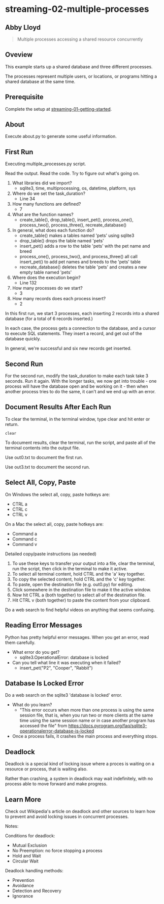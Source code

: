 # streaming-02-multiple-processes
## Abby Lloyd

> Multiple processes accessing a shared resource concurrently

## Oveview

This example starts up a shared database and three different processes.

The processes represent multiple users, or locations, or programs 
hitting a shared database at the same time. 

## Prerequisite

Complete the setup at [streaming-01-getting-started](https://github.com/denisecase/streaming-01-getting-started).

## About

Execute about.py to generate some useful information.

## First Run

Executing multiple_processes.py script.

Read the output. Read the code. 
Try to figure out what's going on. 

1. What libraries did we import? 
   - sqlite3, time, multiprocessing, os, datetime, platform, sys
2. Where do we set the task_duration? 
   - Line 34 
3. How many functions are defined? 
   - 7
4. What are the function names? 
   - create_table(), drop_table(), insert_pet(), process_one(), process_two(), process_three(), recreate_database()
5. In general, what does each function do? 
   - create_table() makes a tables named 'pets' using sqlite3   
   - drop_table() drops the table named 'pets'
   - insert_pet() adds a row to the table 'pets' with the pet name and breed
   - process_one(), process_two(), and process_three() all call insert_pet() to add pet names and breeds to the 'pets' table
   - recreate_database() deletes the table 'pets' and creates a new empty table named 'pets'
6. Where does the execution begin? 
   - Line 132 
7. How many processes do we start? 
   - 3
8. How many records does each process insert? 
   - 2

In this first run, we start 3 processes, 
each inserting 2 records into a shared database 
(for a total of 6 records inserted.)

In each case, the process gets a connection to the database, 
and a cursor to execute SQL statements.
They insert a record, and get out of the database quickly.

In general, we're successful and six new records get inserted. 

## Second Run

For the second run, modify the task_duration to make each task take 3 seconds. Run it again. 
With the longer tasks, we now get into trouble - 
one process will have the database open and be working on it - 
then when another process tries to do the same, it can't and 
we end up with an error. 

## Document Results After Each Run

To clear the terminal, in the terminal window, type clear and hit enter or return. 

`clear`

To document results, clear the terminal, run the script, and paste all of the terminal contents into the output file.

Use out0.txt to document the first run. 

Use out3.txt to document the second run.

## Select All, Copy, Paste

On Windows the select all, copy, paste hotkeys are:

- CTRL a 
- CTRL c 
- CTRL v 

On a Mac the select all, copy, paste hotkeys are:

- Command a
- Command c
- Command v

Detailed copy/paste instructions (as needed)

1. To use these keys to transfer your output into a file, clear the terminal, run the script, then click in the terminal to make it active.
2. To select all terminal content, hold CTRL and the 'a' key together. 
3. To copy the selected content, hold CTRL and the 'c' key together. 
4. To paste, open the destination file (e.g. out0.py) for editing.
5. Click somewhere in the destination file to make it the active window.
6. Now hit CTRL a (both together) to select all of the destination file.
7. Hit CTRL v (both together) to paste the content from your clipboard.

Do a web search to find helpful videos on anything that seems confusing. 

## Reading Error Messages

Python has pretty helpful error messages. 
When you get an error, read them carefully. 

- What error do you get? 
  - sqlite3.OperationalError: database is locked
- Can you tell what line it was executing when it failed? 
  - insert_pet("P2", "Cooper", "Rabbit")


## Database Is Locked Error

Do a web search on the sqlite3 'database is locked' error.

- What do you learn? 
  - "This error occurs when more than one process is using the same session file, that is, when you run two or more clients at the same time using the same session name or in case another program has accessed the file" from https://docs.pyrogram.org/faq/sqlite3-operationalerror-database-is-locked
- Once a process fails, it crashes the main process and everything stops. 

## Deadlock

Deadlock is a special kind of locking issue where a proces 
is waiting on a resource or process, that is waiting also. 

Rather than crashing, a system in deadlock may wait indefinitely, 
with no process able to move forward and make progress.

## Learn More

Check out Wikipedia's article on deadlock and other sources to learn how to prevent and avoid locking issues in concurrent processes. 

Notes:

Conditions for deadlock:
- Mutual Exclusion
- No Preemption: no force stopping a process
- Hold and Wait
- Circular Wait

Deadlock handling methods:
- Prevention
- Avoidance
- Detection and Recovery
- Ignorance



